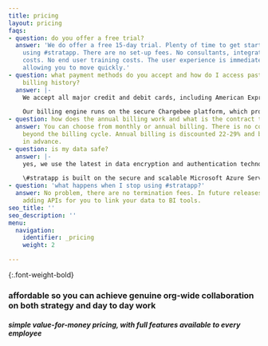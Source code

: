 ```yaml
---
title: pricing
layout: pricing
faqs:
- question: do you offer a free trial?
  answer: 'We do offer a free 15-day trial. Plenty of time to get started and begin
    using #stratapp. There are no set-up fees. No consultants, integrations or hardware
    costs. No end user training costs. The user experience is immediately intuitive,
    allowing you to move quickly.'
- question: what payment methods do you accept and how do I access past invoices and
    billing history?
  answer: |-
    We accept all major credit and debit cards, including American Express, Visa, Mastercard and Diners Club.

    Our billing engine runs on the secure Chargebee platform, which provides you with a client portal to access your subscription status, payment methods, billing information, payment history and invoices.
- question: how does the annual billing work and what is the contract term?
  answer: You can choose from monthly or annual billing. There is no contract term
    beyond the billing cycle. Annual billing is discounted 22-29% and billed yearly
    in advance.
- question: is my data safe?
  answer: |-
    yes, we use the latest in data encryption and authentication technology.

    \#stratapp is built on the secure and scalable Microsoft Azure Service Fabric of microservices.
- question: 'what happens when I stop using #stratapp?'
  answer: No problem, there are no termination fees. In future releases, we will be
    adding APIs for you to link your data to BI tools.
seo_title: ''
seo_description: ''
menu:
  navigation:
    identifier: _pricing
    weight: 2

---
```

{:.font-weight-bold}

### affordable so you can achieve genuine org-wide collaboration on both strategy and day to day work

##### simple value-for-money pricing, with full features available to every employee